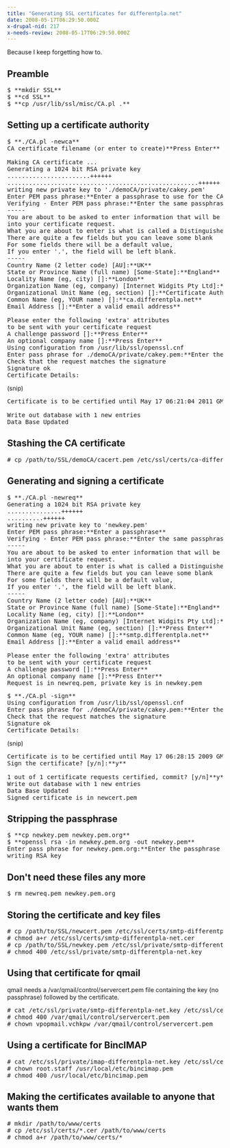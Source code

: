 ```yaml
---
title: "Generating SSL certificates for differentpla.net"
date: 2008-05-17T06:29:50.000Z
x-drupal-nid: 217
x-needs-review: 2008-05-17T06:29:50.000Z
---
```

Because I keep forgetting how to.

## Preamble

<pre>$ **mkdir SSL**
$ **cd SSL**
$ **cp /usr/lib/ssl/misc/CA.pl .**</pre>

## Setting up a certificate authority

<pre>$ **./CA.pl -newca**
CA certificate filename (or enter to create)**Press Enter**

Making CA certificate ...
Generating a 1024 bit RSA private key
.......................++++++
.....................................................++++++
writing new private key to './demoCA/private/cakey.pem'
Enter PEM pass phrase:**Enter a passphrase to use for the CA**
Verifying - Enter PEM pass phrase:**Enter the same passphrase**
-----
You are about to be asked to enter information that will be incorporated
into your certificate request.
What you are about to enter is what is called a Distinguished Name or a DN.
There are quite a few fields but you can leave some blank
For some fields there will be a default value,
If you enter '.', the field will be left blank.
-----
Country Name (2 letter code) [AU]:**UK**
State or Province Name (full name) [Some-State]:**England**
Locality Name (eg, city) []:**London**
Organization Name (eg, company) [Internet Widgits Pty Ltd]:**differentpla.net**
Organizational Unit Name (eg, section) []:**Certificate Authority**
Common Name (eg, YOUR name) []:**ca.differentpla.net**
Email Address []:**Enter a valid email address**

Please enter the following 'extra' attributes
to be sent with your certificate request
A challenge password []:**Press Enter**
An optional company name []:**Press Enter**
Using configuration from /usr/lib/ssl/openssl.cnf
Enter pass phrase for ./demoCA/private/cakey.pem:**Enter the passphrase from above**
Check that the request matches the signature
Signature ok
Certificate Details:</pre>

(snip)

<pre>Certificate is to be certified until May 17 06:21:04 2011 GMT (1095 days)

Write out database with 1 new entries
Data Base Updated</pre>

## Stashing the CA certificate

<pre># cp /path/to/SSL/demoCA/cacert.pem /etc/ssl/certs/ca-differentpla-net.cer</pre>

## Generating and signing a certificate

<pre>$ **./CA.pl -newreq**
Generating a 1024 bit RSA private key
...............++++++
..........++++++
writing new private key to 'newkey.pem'
Enter PEM pass phrase:**Enter a passphrase**
Verifying - Enter PEM pass phrase:**Enter the same passphrase**
-----
You are about to be asked to enter information that will be incorporated
into your certificate request.
What you are about to enter is what is called a Distinguished Name or a DN.
There are quite a few fields but you can leave some blank
For some fields there will be a default value,
If you enter '.', the field will be left blank.
-----
Country Name (2 letter code) [AU]:**UK**
State or Province Name (full name) [Some-State]:**England**
Locality Name (eg, city) []:**London**
Organization Name (eg, company) [Internet Widgits Pty Ltd]:**differentpla.net**
Organizational Unit Name (eg, section) []:**Press Enter**
Common Name (eg, YOUR name) []:**smtp.differentpla.net**
Email Address []:**Enter a valid email address**

Please enter the following 'extra' attributes
to be sent with your certificate request
A challenge password []:**Press Enter**
An optional company name []:**Press Enter**
Request is in newreq.pem, private key is in newkey.pem
</pre>

<pre>$ **./CA.pl -sign**
Using configuration from /usr/lib/ssl/openssl.cnf
Enter pass phrase for ./demoCA/private/cakey.pem:**Enter the CA passphrase**
Check that the request matches the signature
Signature ok
Certificate Details:</pre>

(snip)

<pre>Certificate is to be certified until May 17 06:28:15 2009 GMT (365 days)
Sign the certificate? [y/n]:**y**

1 out of 1 certificate requests certified, commit? [y/n]**y**
Write out database with 1 new entries
Data Base Updated
Signed certificate is in newcert.pem</pre>

## Stripping the passphrase

<pre>$ **cp newkey.pem newkey.pem.org**
$ **openssl rsa -in newkey.pem.org -out newkey.pem**
Enter pass phrase for newkey.pem.org:**Enter the passphrase that you provided when generating the key**
writing RSA key</pre>

## Don't need these files any more

<pre>$ rm newreq.pem newkey.pem.org</pre>

## Storing the certificate and key files

<pre># cp /path/to/SSL/newcert.pem /etc/ssl/certs/smtp-differentpla-net.cer
# chmod a+r /etc/ssl/certs/smtp-differentpla-net.cer
# cp /path/to/SSL/newkey.pem /etc/ssl/private/smtp-differentpla-net.key
# chmod 400 /etc/ssl/private/smtp-differentpla-net.key</pre>

## Using that certificate for qmail

qmail needs a /var/qmail/control/servercert.pem file containing the key (no passphrase) followed by the certificate.

<pre># cat /etc/ssl/private/smtp-differentpla-net.key /etc/ssl/certs/smtp-differentpla-net.cer > /var/qmail/control/servercert.pem
# chmod 400 /var/qmail/control/servercert.pem
# chown vpopmail.vchkpw /var/qmail/control/servercert.pem</pre>

## Using a certificate for BincIMAP

<pre># cat /etc/ssl/private/imap-differentpla-net.key /etc/ssl/certs/imap-differentpla-net.cer > /usr/local/etc/bincimap.pem
# chown root.staff /usr/local/etc/bincimap.pem
# chmod 400 /usr/local/etc/bincimap.pem</pre>

## Making the certificates available to anyone that wants them

<pre># mkdir /path/to/www/certs
# cp /etc/ssl/certs/*.cer /path/to/www/certs
# chmod a+r /path/to/www/certs/*</pre>